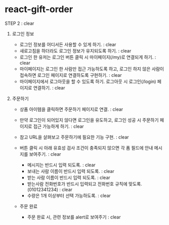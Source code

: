 # react-gift-order
STEP 2 : clear

1. 로그인 정보
    - 로그인 정보를 어디서든 사용할 수 있게 하기. : clear
    - 새로고침을 하더라도 로그인 정보가 유지되도록 하기. : clear
    - 로그인 한 유저는 로그인 버튼 클릭 시 마이페이지(/my)로 연결되게 하기. : clear
    - 마이페이지는 로그인 한 사람만 접근 가능하도록 하고, 로그인 하지 않은 사람이 접속하면 로그인 페이지로 연결하도록 구현하기. : clear
    - 마이페이지에서 로그아웃을 할 수 있도록 하기. 로그아웃 시 로그인(/login) 페이지로 연결하기. : clear

2. 주문하기
    - 상품 아이템을 클릭하면 주문하기 페이지로 연결. : clear
    - 만약 로그인이 되어있지 않다면 로그인을 유도하고, 로그인 성공 시 주문하기 페이지로 접근 가능하게 하기. : clear
    - 참고 URL을 살펴보고 주문하기에 필요한 기능 구현. : clear
    - 버튼 클릭 시 아래 유효성 검사 조건이 충족되지 않으면 각 폼 필드에 안내 메시지를 보여주기. : clear
        - 메시지는 반드시 입력 되도록. : clear
        - 보내는 사람 이름이 반드시 입력 되도록. : clear
        - 받는 사람 이름이 반드시 입력 되도록. : clear
        - 받는사람 전화번호가 반드시 입력되고 전화번호 규칙에 맞도록. (01012341234) : clear
        - 수량은 1개 이상부터 선택 가능하도록. : clear

    - 주문 완료
        - 주문 완료 시, 관련 정보를 alert로 보여주기 : clear